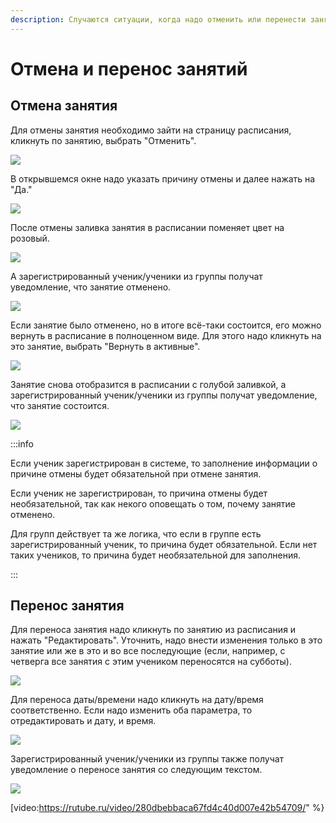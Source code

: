 ```yaml
---
description: Случаются ситуации, когда надо отменить или перенести занятие
---
```


# Отмена и перенос занятий

## Отмена занятия

Для отмены занятия необходимо зайти на страницу расписания, кликнуть по занятию, выбрать "Отменить".

![](<../.gitbook/assets/image (107).png>)

В открывшемся окне надо указать причину отмены и далее нажать на "Да."

![](<../.gitbook/assets/image (108).png>)

После отмены заливка занятия в расписании поменяет цвет на розовый.

![](<../.gitbook/assets/image (109).png>)

А зарегистрированный ученик/ученики из группы получат уведомление, что занятие отменено.

![](<../.gitbook/assets/image (110).png>)

Если занятие было отменено, но в итоге всё-таки состоится, его можно вернуть в расписание в полноценном виде. Для этого надо кликнуть на это занятие, выбрать "Вернуть в активные".

![](<../.gitbook/assets/image (111).png>)

Занятие снова отобразится в расписании с голубой заливкой, а зарегистрированный ученик/ученики из группы получат уведомление, что занятие состоится.

![](<../.gitbook/assets/image (112).png>)

:::info

Если ученик зарегистрирован в системе, то заполнение информации о причине отмены будет обязательной при отмене занятия.

Если ученик не зарегистрирован, то причина отмены будет необязательной, так как некого оповещать о том, почему занятие отменено.

Для групп действует та же логика, что если в группе есть зарегистрированный ученик, то причина будет обязательной. Если нет таких учеников, то причина будет необязательной для заполнения.

:::

## Перенос занятия

Для переноса занятия надо кликнуть по занятию из расписания и нажать "Редактировать". Уточнить, надо внести изменения только в это занятие или же в это и во все последующие (если, например, с четверга все занятия с этим учеником переносятся на субботы).

![](<../.gitbook/assets/image (23).png>)

Для переноса даты/времени надо кликнуть на дату/время соответственно. Если надо изменить оба параметра, то отредактировать и дату, и время.

![](<../.gitbook/assets/image (24).png>)

Зарегистрированный ученик/ученики из группы также получат уведомление о переносе занятия со следующим текстом.

![](<../.gitbook/assets/image (25).png>)

[video:https://rutube.ru/video/280dbebbaca67fd4c40d007e42b54709/" %}
